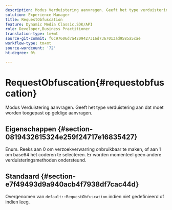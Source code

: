 ```yaml
---
description: Modus Verduistering aanvragen. Geeft het type verduistering aan dat moet worden toegepast op geldige aanvragen.
solution: Experience Manager
title: RequestObfuscation
feature: Dynamic Media Classic,SDK/API
role: Developer,Business Practitioner
translation-type: tm+mt
source-git-commit: f6c97606d7a4209427316d7367013ad9585a5cae
workflow-type: tm+mt
source-wordcount: '72'
ht-degree: 0%

---
```



# RequestObfuscation{#requestobfuscation}

Modus Verduistering aanvragen. Geeft het type verduistering aan dat moet worden toegepast op geldige aanvragen.

## Eigenschappen {#section-0819432615324e259f24717e16835427}

Enum. Reeks aan 0 om verzoekverwarring onbruikbaar te maken, of aan 1 om base64 het coderen te selecteren. Er worden momenteel geen andere verduisteringsmethoden ondersteund.

## Standaard {#section-e7f49493d9a940acb4f7938df7cac44d}

Overgenomen van `default::RequestObfuscation` indien niet gedefinieerd of indien leeg.
